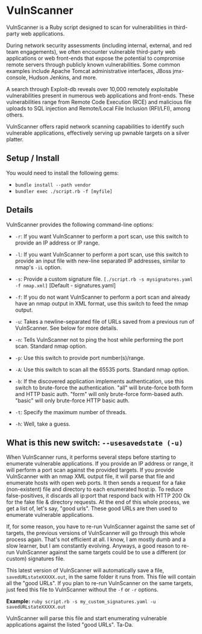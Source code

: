 # VulnScanner

VulnScanner is a Ruby script designed to scan for vulnerabilities in third-party web applications.

During network security assessments (including internal, external, and red team engagements), we often encounter vulnerable third-party web applications or web front-ends that expose the potential to compromise remote servers through publicly known vulnerabilities. Some common examples include Apache Tomcat administrative interfaces, JBoss jmx-console, Hudson Jenkins, and more.

A search through Exploit-db reveals over 10,000 remotely exploitable vulnerabilities present in numerous web applications and front-ends. These vulnerabilities range from Remote Code Execution (RCE) and malicious file uploads to SQL injection and Remote/Local File Inclusion (RFI/LFI), among others.

VulnScanner offers rapid network scanning capabilities to identify such vulnerable applications, effectively serving up pwnable targets on a silver platter.

## Setup / Install

You would need to install the following gems:

- `bundle install --path vendor`
- `bundler exec ./script.rb -f [myfile]`

## Details

VulnScanner provides the following command-line options:

- `-r`: If you want VulnScanner to perform a port scan, use this switch to provide an IP address or IP range.

- `-l`: If you want VulnScanner to perform a port scan, use this switch to provide an input file with new-line separated IP addresses, similar to nmap's `-iL` option.

- `-s`: Provide a custom signature file. `[./script.rb -s mysignatures.yaml -f nmap.xml]` [Default - signatures.yaml]

- `-f`: If you do not want VulnScanner to perform a port scan and already have an nmap output in XML format, use this switch to feed the nmap output.

- `-u`: Takes a newline-separated file of URLs saved from a previous run of VulnScanner. See below for more details.

- `-n`: Tells VulnScanner not to ping the host while performing the port scan. Standard nmap option.

- `-p`: Use this switch to provide port number(s)/range.

- `-A`: Use this switch to scan all the 65535 ports. Standard nmap option.

- `-b`: If the discovered application implements authentication, use this switch to brute-force the authentication. "all" will brute-force both form and HTTP basic auth. "form" will only brute-force form-based auth. "basic" will only brute-force HTTP basic auth.

- `-t`: Specify the maximum number of threads.

- `-h`: Well, take a guess.

## What is this new switch: `--usesavedstate (-u)`

When VulnScanner runs, it performs several steps before starting to enumerate vulnerable applications. If you provide an IP address or range, it will perform a port scan against the provided targets. If you provide VulnScanner with an nmap XML output file, it will parse that file and enumerate hosts with open web ports. It then sends a request for a fake (non-existent) file and directory to each enumerated host:ip. To reduce false-positives, it discards all ip:port that respond back with HTTP 200 Ok for the fake file & directory requests. At the end of this whole process, we get a list of, let's say, "good urls". These good URLs are then used to enumerate vulnerable applications.

If, for some reason, you have to re-run VulnScanner against the same set of targets, the previous versions of VulnScanner will go through this whole process again. That's not efficient at all. I know, I am mostly dumb and a slow learner, but I am constantly evolving. Anyways, a good reason to re-run VulnScanner against the same targets could be to use a different (or custom) signatures file.

This latest version of VulnScanner will automatically save a file, `savedURLstateXXXXX.out`, in the same folder it runs from. This file will contain all the "good URLs". If you plan to re-run VulnScanner on the same targets, just feed this file to VulnScanner without the `-f` or `-r` options.

**Example:** `ruby script.rb -s my_custom_signatures.yaml -u savedURLstateXXXXX.out`

VulnScanner will parse this file and start enumerating vulnerable applications against the listed "good URLs". Ta-Da.
